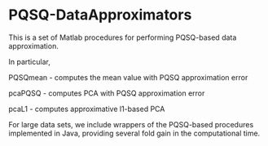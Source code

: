 # PQSQ-DataApproximators

This is a set of Matlab procedures for performing PQSQ-based data approximation.

In particular,

PQSQmean - computes the mean value with PQSQ approximation error 

pcaPQSQ - computes PCA with PQSQ approximation error 

pcaL1 - computes approximative l1-based PCA

For large data sets, we include wrappers of the PQSQ-based procedures implemented in Java, providing several fold gain in the computational time.
